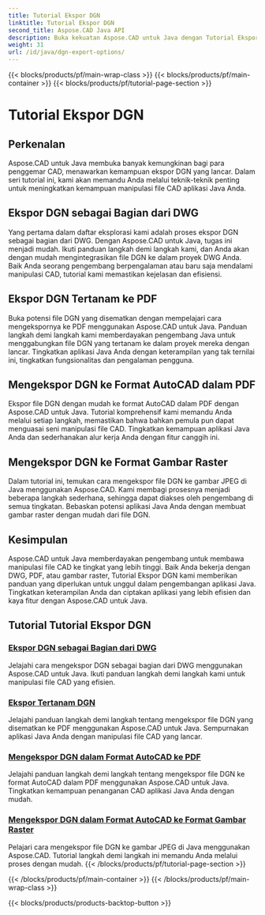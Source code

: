 ```yaml
---
title: Tutorial Ekspor DGN
linktitle: Tutorial Ekspor DGN
second_title: Aspose.CAD Java API
description: Buka kekuatan Aspose.CAD untuk Java dengan Tutorial Ekspor DGN kami. Pelajari manipulasi file CAD yang efisien, mulai dari mengekspor DGN sebagai bagian dari DWG hingga membuat gambar raster dengan mudah.
weight: 31
url: /id/java/dgn-export-options/
---
```


{{< blocks/products/pf/main-wrap-class >}}
{{< blocks/products/pf/main-container >}}
{{< blocks/products/pf/tutorial-page-section >}}

# Tutorial Ekspor DGN

## Perkenalan

Aspose.CAD untuk Java membuka banyak kemungkinan bagi para penggemar CAD, menawarkan kemampuan ekspor DGN yang lancar. Dalam seri tutorial ini, kami akan memandu Anda melalui teknik-teknik penting untuk meningkatkan kemampuan manipulasi file CAD aplikasi Java Anda.

## Ekspor DGN sebagai Bagian dari DWG

Yang pertama dalam daftar eksplorasi kami adalah proses ekspor DGN sebagai bagian dari DWG. Dengan Aspose.CAD untuk Java, tugas ini menjadi mudah. Ikuti panduan langkah demi langkah kami, dan Anda akan dengan mudah mengintegrasikan file DGN ke dalam proyek DWG Anda. Baik Anda seorang pengembang berpengalaman atau baru saja mendalami manipulasi CAD, tutorial kami memastikan kejelasan dan efisiensi.

## Ekspor DGN Tertanam ke PDF

Buka potensi file DGN yang disematkan dengan mempelajari cara mengekspornya ke PDF menggunakan Aspose.CAD untuk Java. Panduan langkah demi langkah kami memberdayakan pengembang Java untuk menggabungkan file DGN yang tertanam ke dalam proyek mereka dengan lancar. Tingkatkan aplikasi Java Anda dengan keterampilan yang tak ternilai ini, tingkatkan fungsionalitas dan pengalaman pengguna.

## Mengekspor DGN ke Format AutoCAD dalam PDF

Ekspor file DGN dengan mudah ke format AutoCAD dalam PDF dengan Aspose.CAD untuk Java. Tutorial komprehensif kami memandu Anda melalui setiap langkah, memastikan bahwa bahkan pemula pun dapat menguasai seni manipulasi file CAD. Tingkatkan kemampuan aplikasi Java Anda dan sederhanakan alur kerja Anda dengan fitur canggih ini.

## Mengekspor DGN ke Format Gambar Raster

Dalam tutorial ini, temukan cara mengekspor file DGN ke gambar JPEG di Java menggunakan Aspose.CAD. Kami membagi prosesnya menjadi beberapa langkah sederhana, sehingga dapat diakses oleh pengembang di semua tingkatan. Bebaskan potensi aplikasi Java Anda dengan membuat gambar raster dengan mudah dari file DGN.

## Kesimpulan

Aspose.CAD untuk Java memberdayakan pengembang untuk membawa manipulasi file CAD ke tingkat yang lebih tinggi. Baik Anda bekerja dengan DWG, PDF, atau gambar raster, Tutorial Ekspor DGN kami memberikan panduan yang diperlukan untuk unggul dalam pengembangan aplikasi Java. Tingkatkan keterampilan Anda dan ciptakan aplikasi yang lebih efisien dan kaya fitur dengan Aspose.CAD untuk Java.
## Tutorial Tutorial Ekspor DGN
### [Ekspor DGN sebagai Bagian dari DWG](./export-dgn-as-part-of-dwg/)
Jelajahi cara mengekspor DGN sebagai bagian dari DWG menggunakan Aspose.CAD untuk Java. Ikuti panduan langkah demi langkah kami untuk manipulasi file CAD yang efisien.
### [Ekspor Tertanam DGN](./export-embedded-dgn/)
Jelajahi panduan langkah demi langkah tentang mengekspor file DGN yang disematkan ke PDF menggunakan Aspose.CAD untuk Java. Sempurnakan aplikasi Java Anda dengan manipulasi file CAD yang lancar.
### [Mengekspor DGN dalam Format AutoCAD ke PDF](./exporting-dgn-to-pdf/)
Jelajahi panduan langkah demi langkah tentang mengekspor file DGN ke format AutoCAD dalam PDF menggunakan Aspose.CAD untuk Java. Tingkatkan kemampuan penanganan CAD aplikasi Java Anda dengan mudah.
### [Mengekspor DGN dalam Format AutoCAD ke Format Gambar Raster](./exporting-dgn-to-raster-image/)
Pelajari cara mengekspor file DGN ke gambar JPEG di Java menggunakan Aspose.CAD. Tutorial langkah demi langkah ini memandu Anda melalui proses dengan mudah.
{{< /blocks/products/pf/tutorial-page-section >}}

{{< /blocks/products/pf/main-container >}}
{{< /blocks/products/pf/main-wrap-class >}}

{{< blocks/products/products-backtop-button >}}
